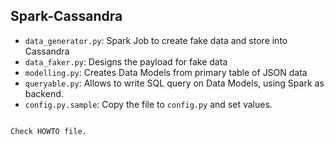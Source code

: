 ## Spark-Cassandra

* `data_generator.py`: Spark Job to create fake data and store into Cassandra
* `data_faker.py`: Designs the payload for fake data
* `modelling.py`: Creates Data Models from primary table of JSON data
* `queryable.py`: Allows to write SQL query on Data Models, using Spark as backend.
* `config.py.sample`: Copy the file to `config.py` and set values.

```

Check HOWTO file.